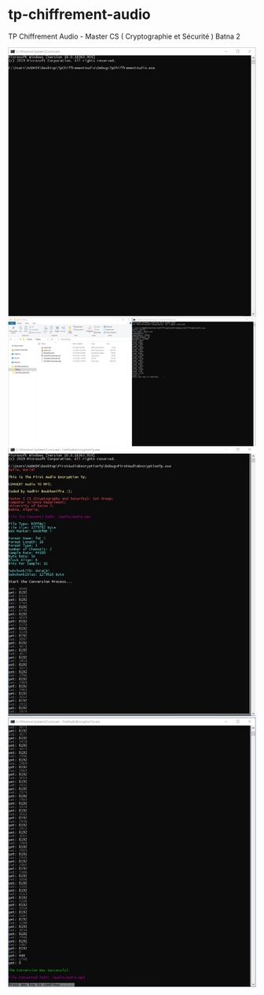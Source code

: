 # tp-chiffrement-audio
TP Chiffrement Audio - Master CS ( Cryptographie et Sécurité ) Batna 2

<img src="https://raw.githubusercontent.com/NadhirBoukhenifra/tp-chiffrement-audio/master/Images/01.png" raw="true">
<img src="https://raw.githubusercontent.com/NadhirBoukhenifra/tp-chiffrement-audio/master/Images/02.png" raw="true">
<img src="https://raw.githubusercontent.com/NadhirBoukhenifra/tp-chiffrement-audio/master/Images/03.png" raw="true">
<img src="https://raw.githubusercontent.com/NadhirBoukhenifra/tp-chiffrement-audio/master/Images/04.png" raw="true">

